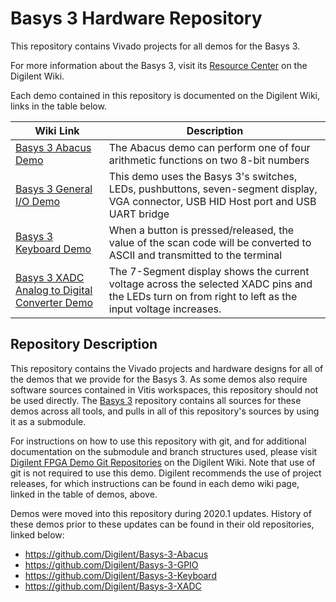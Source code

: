 # Basys 3 Hardware Repository

This repository contains Vivado projects for all demos for the Basys 3.

For more information about the Basys 3, visit its [Resource Center](https://reference.digilentinc.com/reference/programmable-logic/basys-3/start) on the Digilent Wiki.

Each demo contained in this repository is documented on the Digilent Wiki, links in the table below.

| Wiki Link | Description |
|-----------|-------------|
| [Basys 3 Abacus Demo](https://reference.digilentinc.com/reference/programmable-logic/basys-3/demos/abacus) |  The Abacus demo can perform one of four arithmetic functions on two 8-bit numbers  |
| [Basys 3 General I/O Demo](https://reference.digilentinc.com/reference/programmable-logic/basys-3/demos/gpio) |  This demo uses the Basys 3's switches, LEDs, pushbuttons, seven-segment display, VGA connector, USB HID Host port and USB UART bridge  |
| [Basys 3 Keyboard Demo](https://reference.digilentinc.com/reference/programmable-logic/basys-3/demos/keyboard) |  When a button is pressed/released, the value of the scan code will be converted to ASCII and transmitted to the terminal |
| [Basys 3 XADC Analog to Digital Converter Demo](https://reference.digilentinc.com/reference/programmable-logic/basys-3/demos/xadc) |   The 7-Segment display shows the current voltage across the selected XADC pins and the LEDs turn on from right to left as the input voltage increases. |

## Repository Description

This repository contains the Vivado projects and hardware designs for all of the demos that we provide for the Basys 3. As some demos also require software sources contained in Vitis workspaces, this repository should not be used directly. The [Basys 3](https://github.com/Digilent/Basys-3) repository contains all sources for these demos across all tools, and pulls in all of this repository's sources by using it as a submodule.

For instructions on how to use this repository with git, and for additional documentation on the submodule and branch structures used, please visit [Digilent FPGA Demo Git Repositories](https://reference.digilentinc.com/reference/programmable-logic/documents/git) on the Digilent Wiki. Note that use of git is not required to use this demo. Digilent recommends the use of project releases, for which instructions can be found in each demo wiki page, linked in the table of demos, above.

Demos were moved into this repository during 2020.1 updates. History of these demos prior to these updates can be found in their old repositories, linked below:
* https://github.com/Digilent/Basys-3-Abacus
* https://github.com/Digilent/Basys-3-GPIO
* https://github.com/Digilent/Basys-3-Keyboard
* https://github.com/Digilent/Basys-3-XADC
